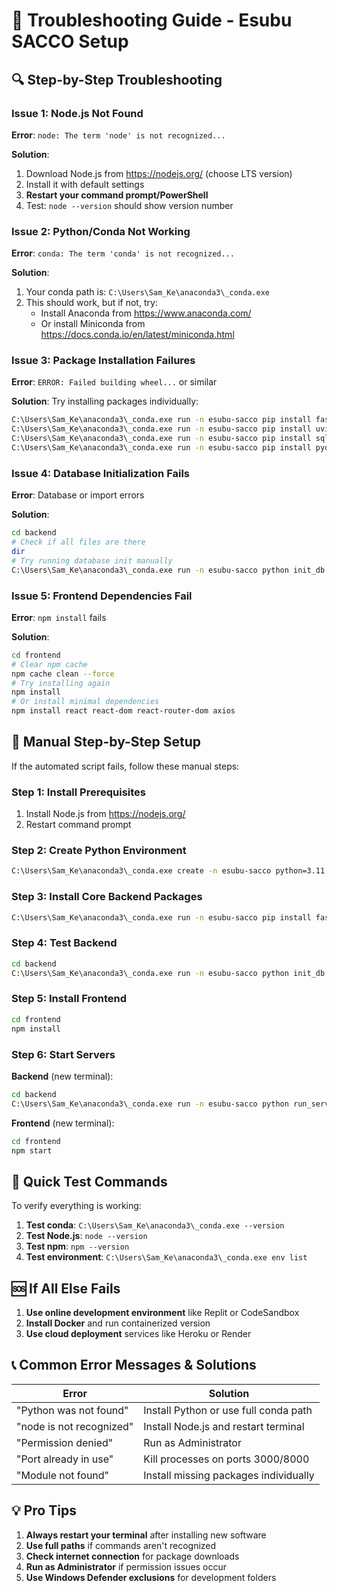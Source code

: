 # 🚨 Troubleshooting Guide - Esubu SACCO Setup

## 🔍 **Step-by-Step Troubleshooting**

### **Issue 1: Node.js Not Found**
**Error**: `node: The term 'node' is not recognized...`

**Solution**:
1. Download Node.js from https://nodejs.org/ (choose LTS version)
2. Install it with default settings
3. **Restart your command prompt/PowerShell**
4. Test: `node --version` should show version number

### **Issue 2: Python/Conda Not Working**
**Error**: `conda: The term 'conda' is not recognized...`

**Solution**:
1. Your conda path is: `C:\Users\Sam_Ke\anaconda3\_conda.exe`
2. This should work, but if not, try:
   - Install Anaconda from https://www.anaconda.com/
   - Or install Miniconda from https://docs.conda.io/en/latest/miniconda.html

### **Issue 3: Package Installation Failures**
**Error**: `ERROR: Failed building wheel...` or similar

**Solution**:
Try installing packages individually:
```bash
C:\Users\Sam_Ke\anaconda3\_conda.exe run -n esubu-sacco pip install fastapi
C:\Users\Sam_Ke\anaconda3\_conda.exe run -n esubu-sacco pip install uvicorn
C:\Users\Sam_Ke\anaconda3\_conda.exe run -n esubu-sacco pip install sqlalchemy
C:\Users\Sam_Ke\anaconda3\_conda.exe run -n esubu-sacco pip install pydantic
```

### **Issue 4: Database Initialization Fails**
**Error**: Database or import errors

**Solution**:
```bash
cd backend
# Check if all files are there
dir
# Try running database init manually
C:\Users\Sam_Ke\anaconda3\_conda.exe run -n esubu-sacco python init_db.py
```

### **Issue 5: Frontend Dependencies Fail**
**Error**: `npm install` fails

**Solution**:
```bash
cd frontend
# Clear npm cache
npm cache clean --force
# Try installing again
npm install
# Or install minimal dependencies
npm install react react-dom react-router-dom axios
```

## 🔧 **Manual Step-by-Step Setup**

If the automated script fails, follow these manual steps:

### **Step 1: Install Prerequisites**
1. Install Node.js from https://nodejs.org/
2. Restart command prompt

### **Step 2: Create Python Environment**
```bash
C:\Users\Sam_Ke\anaconda3\_conda.exe create -n esubu-sacco python=3.11 -y
```

### **Step 3: Install Core Backend Packages**
```bash
C:\Users\Sam_Ke\anaconda3\_conda.exe run -n esubu-sacco pip install fastapi uvicorn sqlalchemy pydantic python-dotenv
```

### **Step 4: Test Backend**
```bash
cd backend
C:\Users\Sam_Ke\anaconda3\_conda.exe run -n esubu-sacco python init_db.py
```

### **Step 5: Install Frontend**
```bash
cd frontend
npm install
```

### **Step 6: Start Servers**

**Backend** (new terminal):
```bash
cd backend
C:\Users\Sam_Ke\anaconda3\_conda.exe run -n esubu-sacco python run_server.py
```

**Frontend** (new terminal):
```bash
cd frontend
npm start
```

## 🎯 **Quick Test Commands**

To verify everything is working:

1. **Test conda**: `C:\Users\Sam_Ke\anaconda3\_conda.exe --version`
2. **Test Node.js**: `node --version`
3. **Test npm**: `npm --version`
4. **Test environment**: `C:\Users\Sam_Ke\anaconda3\_conda.exe env list`

## 🆘 **If All Else Fails**

1. **Use online development environment** like Replit or CodeSandbox
2. **Install Docker** and run containerized version
3. **Use cloud deployment** services like Heroku or Render

## 📞 **Common Error Messages & Solutions**

| Error | Solution |
|-------|----------|
| "Python was not found" | Install Python or use full conda path |
| "node is not recognized" | Install Node.js and restart terminal |
| "Permission denied" | Run as Administrator |
| "Port already in use" | Kill processes on ports 3000/8000 |
| "Module not found" | Install missing packages individually |

## 💡 **Pro Tips**

1. **Always restart your terminal** after installing new software
2. **Use full paths** if commands aren't recognized
3. **Check internet connection** for package downloads
4. **Run as Administrator** if permission issues occur
5. **Use Windows Defender exclusions** for development folders
